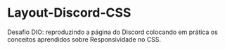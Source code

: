# Layout-Discord-CSS
Desafio DIO: reproduzindo a página do Discord colocando em prática os conceitos aprendidos sobre Responsividade no CSS.
